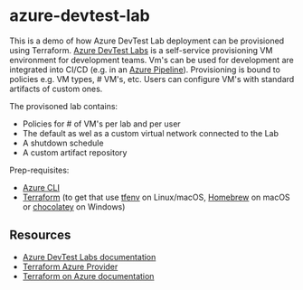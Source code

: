 # azure-devtest-lab

This is a demo of how Azure DevTest Lab deployment can be provisioned using Terraform.
[Azure DevTest Labs](http://aka.ms/dtl) is a self-service provisioning VM environment for development teams. Vm's can be used for development are integrated into CI/CD (e.g. in an [Azure Pipeline](https://docs.microsoft.com/en-us/azure/devtest-labs/devtest-lab-integrate-ci-cd)). Provisioning is bound to policies e.g. VM types, # VM's, etc. Users can configure VM's with standard artifacts of custom ones.

The provisoned lab contains:
* Policies for # of VM's per lab and per user
* The default as wel as a custom virtual network connected to the Lab
* A shutdown schedule
* A custom artifact repository

Prep-requisites:
* [Azure CLI](http://aka.ms/azure-cli)
* [Terraform](https://www.terraform.io/downloads.html) (to get that use [tfenv](https://github.com/tfutils/tfenv) on Linux/macOS, [Homebrew](https://github.com/hashicorp/homebrew-tap) on macOS or [chocolatey](https://chocolatey.org/packages/terraform) on Windows)


## Resources
- [Azure DevTest Labs documentation](https://docs.microsoft.com/en-us/azure/devtest-labs/devtest-lab-overview)
- [Terraform Azure Provider](https://www.terraform.io/docs/providers/azurerm/index.html)
- [Terraform on Azure documentation](https://docs.microsoft.com/en-us/azure/developer/terraform)

